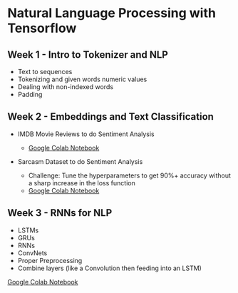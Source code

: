 # Natural Language Processing with Tensorflow

## Week 1 - Intro to Tokenizer and NLP

* Text to sequences
* Tokenizing and given words numeric values
* Dealing with non-indexed words
* Padding


## Week 2 - Embeddings and Text Classification

* IMDB Movie Reviews to do Sentiment Analysis
    * [Google Colab Notebook](https://colab.research.google.com/github/lmoroney/dlaicourse/blob/master/TensorFlow%20In%20Practice/Course%203%20-%20NLP/Course%203%20-%20Week%202%20-%20Lesson%201.ipynb)

* Sarcasm Dataset to do Sentiment Analysis
    * Challenge: Tune the hyperparameters to get 90%+ accuracy without a sharp increase in the loss function
    * [Google Colab Notebook](https://colab.research.google.com/github/lmoroney/dlaicourse/blob/master/TensorFlow%20In%20Practice/Course%203%20-%20NLP/Course%203%20-%20Week%202%20-%20Lesson%202.ipynb)


## Week 3 - RNNs for NLP

* LSTMs
* GRUs
* RNNs
* ConvNets
* Proper Preprocessing
* Combine layers (like a Convolution then feeding into an LSTM)

[Google Colab Notebook](https://colab.research.google.com/github/lmoroney/dlaicourse/blob/master/TensorFlow%20In%20Practice/Course%203%20-%20NLP/NLP%20Course%20-%20Week%203%20Exercise%20Answer.ipynb)
